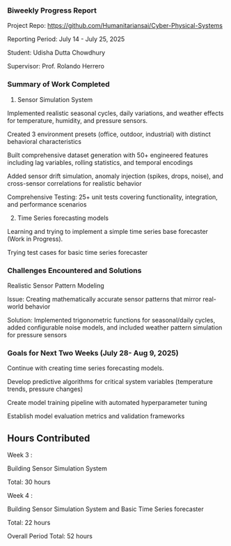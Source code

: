 ### Biweekly Progress Report

Project Repo: https://github.com/Humanitariansai/Cyber-Physical-Systems

Reporting Period: July 14 - July 25, 2025

Student: Udisha Dutta Chowdhury

Supervisor: Prof. Rolando Herrero

### Summary of Work Completed

1. Sensor Simulation System 

Implemented realistic seasonal cycles, daily variations, and weather effects for temperature, humidity, and pressure sensors.

Created 3 environment presets (office, outdoor, industrial) with distinct behavioral characteristics

Built comprehensive dataset generation with 50+ engineered features including lag variables, rolling statistics, and temporal encodings

Added sensor drift simulation, anomaly injection (spikes, drops, noise), and cross-sensor correlations for realistic behavior

Comprehensive Testing: 25+ unit tests covering functionality, integration, and performance scenarios



2. Time Series forecasting models

Learning and trying to implement a simple time series base forecaster (Work in Progress).

Trying test cases for basic time series forecaster

### Challenges Encountered and Solutions

Realistic Sensor Pattern Modeling

Issue: Creating mathematically accurate sensor patterns that mirror real-world behavior

Solution: Implemented trigonometric functions for seasonal/daily cycles, added configurable noise models, and included weather pattern simulation for pressure sensors




### Goals for Next Two Weeks (July 28- Aug 9, 2025)

Continue with creating time series forecasting models.

Develop predictive algorithms for critical system variables (temperature trends, pressure changes)

Create model training pipeline with automated hyperparameter tuning

Establish model evaluation metrics and validation frameworks


## Hours Contributed

Week 3 : 

Building Sensor Simulation System

Total: 30 hours

Week 4 : 

Building Sensor Simulation System and Basic Time Series forecaster

Total: 22 hours

Overall Period Total: 52 hours
